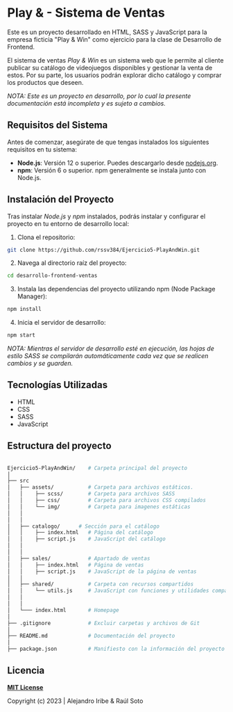 # Play & - Sistema de Ventas

Este es un proyecto desarrollado en HTML, SASS y JavaScript para la empresa ficticia "Play & Win" como ejercicio para la clase de Desarrollo de Frontend.

El sistema de ventas _Play & Win_ es un sistema web que le permite al cliente publicar su catálogo de videojuegos disponibles y gestionar la venta de estos. Por su parte, los usuarios podrán explorar dicho catálogo y comprar los productos que deseen.

_NOTA: Este es un proyecto en desarrollo, por lo cual la presente documentación está incompleta y es sujeto a cambios._

## Requisitos del Sistema

Antes de comenzar, asegúrate de que tengas instalados los siguientes requisitos en tu sistema:

- **Node.js**: Versión 12 o superior. Puedes descargarlo desde [nodejs.org](https://nodejs.org/).
- **npm**: Versión 6 o superior. npm generalmente se instala junto con Node.js.

## Instalación del Proyecto

Tras instalar _Node.js_ y _npm_ instalados, podrás instalar y configurar el proyecto en tu entorno de desarrollo local:

1. Clona el repositorio:

```bash
git clone https://github.com/rssv384/Ejercicio5-PlayAndWin.git
```

2. Navega al directorio raíz del proyecto:

```bash
cd desarrollo-frontend-ventas
```

3. Instala las dependencias del proyecto utilizando npm (Node Package Manager):

```bash
npm install
```

4. Inicia el servidor de desarrollo:

```bash
npm start
```

_NOTA: Mientras el servidor de desarrollo esté en ejecución, las hojas de estilo SASS se compilarán automáticamente cada vez que se realicen cambios y se guarden._

## Tecnologías Utilizadas

- HTML
- CSS
- SASS
- JavaScript

## Estructura del proyecto

```bash

Ejercicio5-PlayAndWin/    # Carpeta principal del proyecto
│
├── src
│   ├── assets/           # Carpeta para archivos estáticos.
│   │    ├── scss/        # Carpeta para archivos SASS
│   │    ├── css/         # Carpeta para archivos CSS compilados
│   │    └── img/         # Carpeta para imagenes estáticas
│   │
│   │
│   ├── catalogo/      # Sección para el catálogo
│   │    ├── index.html   # Página del catálogo
│   │    ├── script.js    # JavaScript del catálogo
│   │
│   │
│   ├── sales/            # Apartado de ventas
│   │    ├── index.html   # Página de ventas
│   │    ├── script.js    # JavaScript de la página de ventas
│   │
│   ├── shared/           # Carpeta con recursos compartidos
│   │    └── utils.js     # JavaScript con funciones y utilidades compartidas
│   │
│   │
│   └─── index.html       # Homepage
│
├── .gitignore            # Excluir carpetas y archivos de Git
│
├── README.md             # Documentación del proyecto
│
├── package.json          # Manifiesto con la información del proyecto

```

## Licencia

**[MIT License](https://opensource.org/license/mit/)**

Copyright (c) 2023 | Alejandro Iribe & Raúl Soto
